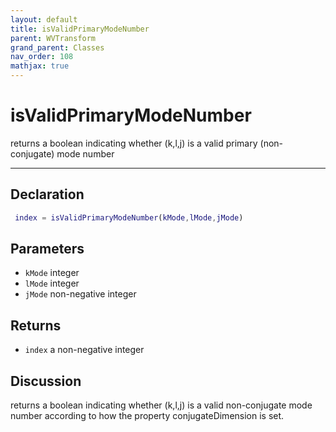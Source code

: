```yaml
---
layout: default
title: isValidPrimaryModeNumber
parent: WVTransform
grand_parent: Classes
nav_order: 108
mathjax: true
---
```


#  isValidPrimaryModeNumber

returns a boolean indicating whether (k,l,j) is a valid primary (non-conjugate) mode number


---

## Declaration
```matlab
 index = isValidPrimaryModeNumber(kMode,lMode,jMode)
```
## Parameters
+ `kMode`  integer
+ `lMode`  integer
+ `jMode`  non-negative integer

## Returns
+ `index`  a non-negative integer

## Discussion

  returns a boolean indicating whether (k,l,j) is a valid
  non-conjugate mode number according to how the property
  conjugateDimension is set.
 
            
